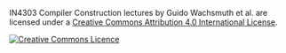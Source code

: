 <span xmlns:dct="http://purl.org/dc/terms/" property="dct:title">IN4303 Compiler Construction lectures</span> 
by <span xmlns:cc="http://creativecommons.org/ns#" property="cc:attributionName">Guido Wachsmuth et al.</span>
are licensed under a <a rel="license" href="http://creativecommons.org/licenses/by/4.0/">Creative Commons Attribution 4.0 International License</a>.

<a rel="license" href="http://creativecommons.org/licenses/by/4.0/"><img alt="Creative Commons Licence" style="border-width:0" src="https://i.creativecommons.org/l/by/4.0/88x31.png"/></a>
